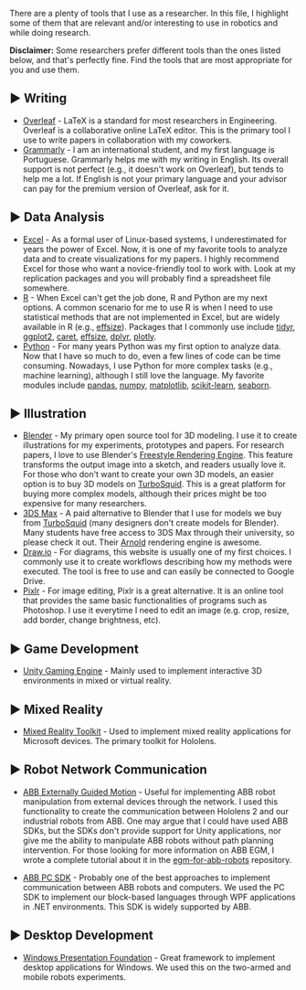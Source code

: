 There are a plenty of tools that I use as a researcher. In this file, I highlight some of them that are relevant and/or interesting to use in robotics and while doing research.

**Disclaimer:** Some researchers prefer different tools than the ones listed below, and that's perfectly fine. Find the tools that are most appropriate for you and use them.

## ▶️ Writing
- [Overleaf](https://overleaf.com/) - LaTeX is a standard for most researchers in Engineering. Overleaf is a collaborative online LaTeX editor. This is the primary tool I use to write papers in collaboration with my coworkers.
- [Grammarly](https://grammarly.com/) - I am an international student, and my first language is Portuguese. Grammarly helps me with my writing in English. Its overall support is not perfect (e.g., it doesn't work on Overleaf), but tends to help me a lot. If English is not your primary language and your advisor can pay for the premium version of Overleaf, ask for it. 

## ▶️ Data Analysis
- [Excel](https://www.microsoft.com/en-us/microsoft-365/excel) - As a formal user of Linux-based systems, I underestimated for years the power of Excel. Now, it is one of my favorite tools to analyze data and to create visualizations for my papers. I highly recommend Excel for those who want a novice-friendly tool to work with. Look at my replication packages and you will probably find a spreadsheet file somewhere. 
- [R](https://www.r-project.org/) - When Excel can't get the job done, R and Python are my next options. A common scenario for me to use R is when I need to use statistical methods that are not implemented in Excel, but are widely available in R (e.g., [effsize](https://cran.r-project.org/web/packages/effsize/effsize.pdf)). Packages that I commonly use include [tidyr](https://tidyr.tidyverse.org/), [ggplot2](https://ggplot2.tidyverse.org/), [caret](https://topepo.github.io/caret/), [effsize](https://cran.r-project.org/web/packages/effsize/effsize.pdf), [dplyr](https://dplyr.tidyverse.org/), [plotly](https://plotly-r.com/).
- [Python](https://www.python.org/) - For many years Python was my first option to analyze data. Now that I have so much to do, even a few lines of code can be time consuming. Nowadays, I use Python for more complex tasks (e.g., machine learning), although I still love the language. My favorite modules include [pandas](https://pandas.pydata.org/), [numpy](https://numpy.org/), [matplotlib](https://matplotlib.org/), [scikit-learn](https://scikit-learn.org/stable/), [seaborn](https://seaborn.pydata.org/).

## ▶️ Illustration
- [Blender](https://www.blender.org/) - My primary open source tool for 3D modeling. I use it to create illustrations for my experiments, prototypes and papers. For research papers, I love to use Blender's [Freestyle Rendering Engine](https://docs.blender.org/manual/en/latest/render/freestyle/introduction.html). This feature transforms the output image into a sketch, and readers usually love it. For those who don't want to create your own 3D models, an easier option is to buy 3D models on [TurboSquid](https://www.turbosquid.com/). This is a great platform for buying more complex models, although their prices might be too expensive for many researchers.
- [3DS Max](https://www.autodesk.com/products/3ds-max/overview) - A paid alternative to Blender that I use for models we buy from [TurboSquid](https://www.turbosquid.com/) (many designers don't create models for Blender). Many students have free access to 3DS Max through their university, so please check it out. Their [Arnold](https://docs.arnoldrenderer.com/display/A5AF3DSUG/Introduction+to+Arnold+for+3ds+Max) rendering engine is awesome.
- [Draw.io](https://draw.io/) - For diagrams, this website is usually one of my first choices. I commonly use it to create workflows describing how my methods were executed. The tool is free to use and can easily be connected to Google Drive.
- [Pixlr](https://pixlr.com/) - For image editing, Pixlr is a great alternative. It is an online tool that provides the same basic functionalities of programs such as Photoshop. I use it everytime I need to edit an image (e.g. crop, resize, add border, change brightness, etc).

## ▶️ Game Development
- [Unity Gaming Engine](https://unity.com/) - Mainly used to implement interactive 3D environments in mixed or virtual reality.
## ▶️ Mixed Reality
- [Mixed Reality Toolkit](https://learn.microsoft.com/en-us/windows/mixed-reality/mrtk-unity/) - Used to implement mixed reality applications for Microsoft devices. The primary toolkit for Hololens.

## ▶️ Robot Network Communication
- [ABB Externally Guided Motion](https://library.e.abb.com/public/f05090fae99a4d0ba2ee332e50865791/3HAC073318%20AM%20Externally%20Guided%20Motion%20RW7-en.pdf) - Useful for implementing ABB robot manipulation from external devices through the network. I used this functionality to create the communication between Hololens 2 and our industrial robots from ABB. One may argue that I could have used ABB SDKs, but the SDKs don't provide support for Unity applications, nor give me the ability to manipulate ABB robots without path planning intervention. For those looking for more information on ABB EGM, I wrote a complete tutorial about it in the [egm-for-abb-robots](https://github.com/vcuse/egm-for-abb-robots) repository. 

- [ABB PC SDK](https://developercenter.robotstudio.com/pc-sdk) - Probably one of the best approaches to implement communication between ABB robots and computers. We used the PC SDK to implement our block-based languages through WPF applications in .NET environments. This SDK is widely supported by ABB. 

## ▶️ Desktop Development
- [Windows Presentation Foundation](https://learn.microsoft.com/en-us/dotnet/desktop/wpf/) - Great framework to implement desktop applications for Windows. We used this on the two-armed and mobile robots experiments. 
